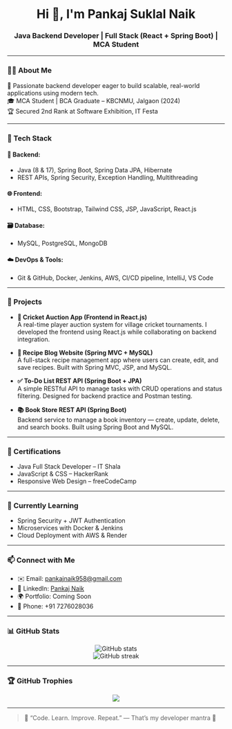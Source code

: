 <h1 align="center">Hi 👋, I'm Pankaj Suklal Naik</h1>
<h3 align="center">Java Backend Developer | Full Stack (React + Spring Boot) | MCA Student</h3>

---

### 🧑‍💻 About Me

🎯 Passionate backend developer eager to build scalable, real-world applications using modern tech.  
🎓 MCA Student | BCA Graduate – KBCNMU, Jalgaon (2024)  
🏆 Secured 2nd Rank at Software Exhibition, IT Festa

---

### 💼 Tech Stack

#### 🔧 Backend:
- Java (8 & 17), Spring Boot, Spring Data JPA, Hibernate
- REST APIs, Spring Security, Exception Handling, Multithreading

#### 🌐 Frontend:
- HTML, CSS, Bootstrap, Tailwind CSS, JSP, JavaScript, React.js

#### 🗃️ Database:
- MySQL, PostgreSQL, MongoDB

#### ☁️ DevOps & Tools:
- Git & GitHub, Docker, Jenkins, AWS, CI/CD pipeline, IntelliJ, VS Code

---

### 📘 Projects

- **📲 Cricket Auction App (Frontend in React.js)**  
  A real-time player auction system for village cricket tournaments. I developed the frontend using React.js while collaborating on backend integration.

- **🍲 Recipe Blog Website (Spring MVC + MySQL)**  
  A full-stack recipe management app where users can create, edit, and save recipes. Built with Spring MVC, JSP, and MySQL.

- **✅ To-Do List REST API (Spring Boot + JPA)**  
  A simple RESTful API to manage tasks with CRUD operations and status filtering. Designed for backend practice and Postman testing.

- **📚 Book Store REST API (Spring Boot)**  
  Backend service to manage a book inventory — create, update, delete, and search books. Built using Spring Boot and MySQL.

---

### 🏅 Certifications

- Java Full Stack Developer – IT Shala  
- JavaScript & CSS – HackerRank  
- Responsive Web Design – freeCodeCamp  

---

### 🌱 Currently Learning

- Spring Security + JWT Authentication  
- Microservices with Docker & Jenkins  
- Cloud Deployment with AWS & Render  

---

### 📫 Connect with Me

- ✉️ Email: pankajnaik958@gmail.com  
- 🔗 LinkedIn: [Pankaj Naik](https://www.linkedin.com/in/pankaj-naik-788549262)  
- 🌍 Portfolio: Coming Soon  
- 📱 Phone: +91 7276028036  

---

### 📊 GitHub Stats

<p align="center">
  <img src="https://github-readme-stats.vercel.app/api?username=pankaj297&show_icons=true&theme=github_dark" alt="GitHub stats" />
  <br/>
  <img src="https://github-readme-streak-stats.herokuapp.com/?user=pankaj297&theme=dark" alt="GitHub streak" />
</p>

---

### 🏆 GitHub Trophies

<p align="center">
  <img src="https://github-profile-trophy.vercel.app/?username=pankaj297&theme=darkhub&column=3&margin-w=15" />
</p>

---

> 💬 “Code. Learn. Improve. Repeat.” — That’s my developer mantra 🚀
